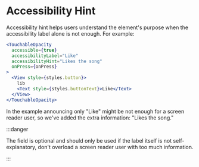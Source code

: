 # Accessibility Hint

Accessibility hint helps users understand the element's purpose when the accessibility label alone is not enough.
For example:

```jsx
<TouchableOpacity
  accessible={true}
  accessibilityLabel="Like"
  accessibilityHint="Likes the song"
  onPress={onPress}
>
  <View style={styles.button}>
    lib
    <Text style={styles.buttonText}>Like</Text>
  </View>
</TouchableOpacity>
```

In the example announcing only "Like" might be not enough for a screen reader user, so we've added the extra information: "Likes the song."

:::danger

The field is optional and should only be used if the label itself is not self-explanatory, don't overload a screen reader user with too much information.

:::
